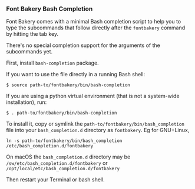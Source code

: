 ### Font Bakery Bash Completion

Font Bakery comes with a minimal Bash completion script to help you to type the subcommands that follow directly after the `fontbakery` command by hitting the tab key.

There's no special completion support for the arguments of the subcommands yet.

First, install `bash-completion` package.

If you want to use the file directly in a running Bash shell:

    $ source path-to/fontbakery/bin/bash-completion

If you are using a python virtual environment (that is not a system-wide installation), run:

    $ . path-to/fontbakery/bin/bash-completion

To install it, copy or symlink the `path-to/fontbakery/bin/bash_completion` file into your `bash_completion.d` directory as `fontbakery`.
Eg for GNU+Linux,

    ln -s path-to/fontbakery/bin/bash_completion /etc/bash_completion.d/fontbakery

On macOS the `bash_completion.d` directory may be `/sw/etc/bash_completion.d/fontbakery` or `/opt/local/etc/bash_completion.d/fontbakery`

Then restart your Terminal or bash shell.
